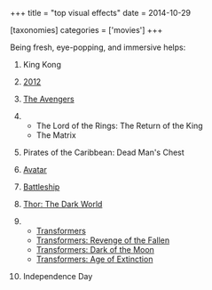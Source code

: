 +++
title = "top visual effects"
date = 2014-10-29

[taxonomies]
categories = ['movies']
+++

Being fresh, eye-popping, and immersive helps:

1.  King Kong
2.  [2012]
3.  [The Avengers]
4.  -   The Lord of the Rings: The Return of the King
    -   The Matrix

5.  Pirates of the Caribbean: Dead Man\'s Chest
6.  [Avatar]
7.  [Battleship]
8.  [Thor: The Dark World]
9.  -   [Transformers]
    -   [Transformers: Revenge of the Fallen]
    -   [Transformers: Dark of the Moon]
    -   [Transformers: Age of Extinction]

10. Independence Day

  [2012]: http://movies.tshepang.net/2012-2009
  [The Avengers]: http://movies.tshepang.net/the-avengers-2012
  [Avatar]: http://movies.tshepang.net/avatar-2009
  [Battleship]: http://movies.tshepang.net/battleship-2012
  [Thor: The Dark World]: http://movies.tshepang.net/thor-the-dark-world-2013
  [Transformers]: http://movies.tshepang.net/transformers-2007
  [Transformers: Revenge of the Fallen]: http://movies.tshepang.net/transformers-revenge-of-the-fallen-2009
  [Transformers: Dark of the Moon]: http://movies.tshepang.net/transformers-dark-of-the-moon-2011
  [Transformers: Age of Extinction]: http://movies.tshepang.net/transformers-age-of-extinction-2014
